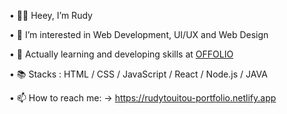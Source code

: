 • 🙋‍♂️ Heey, I’m Rudy

• 👀 I’m interested in Web Development, UI/UX and Web Design

• 🌱 Actually learning and developing skills at [OFFOLIO](https://www.offolio.com/)

• 📚 Stacks : HTML / CSS / JavaScript / React / Node.js / JAVA

• 📫 How to reach me: -> https://rudytouitou-portfolio.netlify.app


